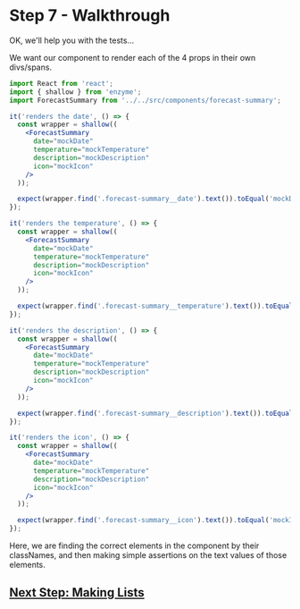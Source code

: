 # Step 7 - Walkthrough

OK, we'll help you with the tests...

We want our component to render each of the 4 props in their own divs/spans.

```jsx
import React from 'react';
import { shallow } from 'enzyme';
import ForecastSummary from '../../src/components/forecast-summary';

it('renders the date', () => {
  const wrapper = shallow((
    <ForecastSummary
      date="mockDate"
      temperature="mockTemperature"
      description="mockDescription"
      icon="mockIcon"
    />
  ));

  expect(wrapper.find('.forecast-summary__date').text()).toEqual('mockDate');
});

it('renders the temperature', () => {
  const wrapper = shallow((
    <ForecastSummary
      date="mockDate"
      temperature="mockTemperature"
      description="mockDescription"
      icon="mockIcon"
    />
  ));

  expect(wrapper.find('.forecast-summary__temperature').text()).toEqual('mockTemperature');
});

it('renders the description', () => {
  const wrapper = shallow((
    <ForecastSummary
      date="mockDate"
      temperature="mockTemperature"
      description="mockDescription"
      icon="mockIcon"
    />
  ));

  expect(wrapper.find('.forecast-summary__description').text()).toEqual('mockDescription');
});

it('renders the icon', () => {
  const wrapper = shallow((
    <ForecastSummary
      date="mockDate"
      temperature="mockTemperature"
      description="mockDescription"
      icon="mockIcon"
    />
  ));

  expect(wrapper.find('.forecast-summary__icon').text()).toEqual('mockIcon');
});
```

Here, we are finding the correct elements in the component by their classNames, and then making simple assertions on the text values of those elements.

## [Next Step: Making Lists](../step-8.md)
